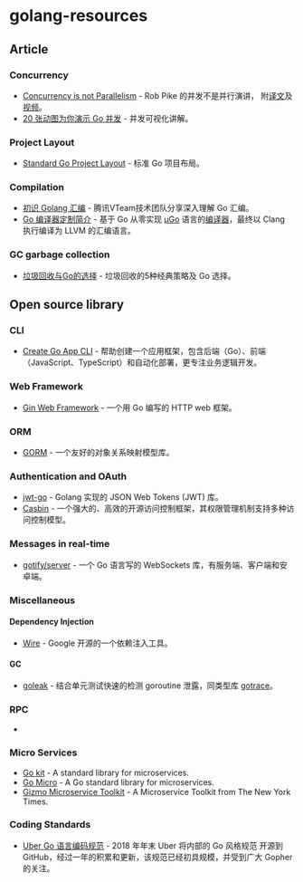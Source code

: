 # golang-resources

## Article

### Concurrency

- [Concurrency is not Parallelism](https://talks.golang.org/2012/waza.slide#1) - Rob Pike 的并发不是并行演讲， 附[译文](https://www.cyningsun.com/12-09-2019/concurrency-is-not-parallelism.html)及[视频](https://www.youtube.com/watch?v=cN_DpYBzKso)。
- [20 张动图为你演示 Go 并发](https://learnku.com/go/t/39490) - 并发可视化讲解。

### Project Layout

- [Standard Go Project Layout](https://github.com/golang-standards/project-layout) - 标准 Go 项目布局。

### Compilation

- [初识 Golang 汇编](https://mp.weixin.qq.com/s/MFN9eqT9bsotvpV-m1eqCQ) - 腾讯VTeam技术团队分享深入理解 Go 汇编。
- [Go 编译器定制简介](https://wa-lang.org/ugo-compiler-book/talks/go-compiler-intro.html#1) - 基于 Go 从零实现 [µGo](https://github.com/wa-lang/ugo) 语言的[编译器](https://github.com/wa-lang/ugo-compiler-book)，最终以 Clang 执行编译为 LLVM 的汇编语言。

### GC garbage collection

- [垃圾回收与Go的选择](https://mp.weixin.qq.com/s/bT97HqLHyrE1RkKoGAC11w) - 垃圾回收的5种经典策略及 Go 选择。

## Open source library

### CLI

- [Create Go App CLI](https://github.com/create-go-app/cli) - 帮助创建一个应用框架，包含后端（Go）、前端（JavaScript、TypeScript）和自动化部署，更专注业务逻辑开发。

### Web Framework

- [Gin Web Framework](https://github.com/gin-gonic/gin) - 一个用 Go 编写的 HTTP web 框架。 

### ORM

- [GORM](https://github.com/go-gorm/gorm) - 一个友好的对象关系映射模型库。

### Authentication and OAuth

- [jwt-go](https://github.com/dgrijalva/jwt-go) - Golang 实现的 JSON Web Tokens (JWT) 库。
- [Casbin](https://github.com/casbin/casbin) - 一个强大的、高效的开源访问控制框架，其权限管理机制支持多种访问控制模型。

### Messages in real-time

- [gotify/server](https://github.com/gotify/server) - 一个 Go 语言写的 WebSockets 库，有服务端、客户端和安卓端。


### Miscellaneous

#### Dependency Injection

- [Wire](https://github.com/google/wire) -   Google 开源的一个依赖注入工具。

#### GC

- [goleak](https://github.com/uber-go/goleak) - 结合单元测试快速的检测 goroutine 泄露，同类型库 [gotrace](https://github.com/ysmood/gotrace)。


### RPC

-

### Micro Services

- [Go kit](https://github.com/go-kit/kit) - A standard library for microservices.
- [Go Micro](https://github.com/micro/go-micro) - A Go standard library for microservices.
- [Gizmo Microservice Toolkit](https://github.com/nytimes/gizmo) - A Microservice Toolkit from The New York Times.


### Coding Standards 

- [Uber Go 语言编码规范](https://github.com/xxjwxc/uber_go_guide_cn) - 2018 年年末 Uber 将内部的 Go 风格规范 开源到 GitHub，经过一年的积累和更新，该规范已经初具规模，并受到广大 Gopher 的关注。


